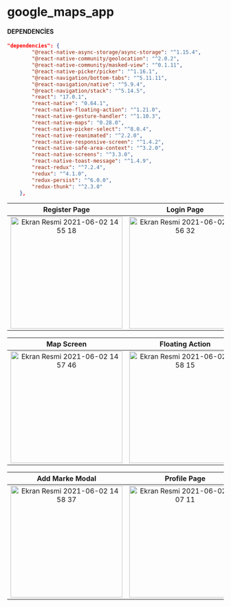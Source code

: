 # google_maps_app

#### DEPENDENCİES
```json
"dependencies": {
        "@react-native-async-storage/async-storage": "^1.15.4",
        "@react-native-community/geolocation": "^2.0.2",
        "@react-native-community/masked-view": "^0.1.11",
        "@react-native-picker/picker": "^1.16.1",
        "@react-navigation/bottom-tabs": "^5.11.11",
        "@react-navigation/native": "^5.9.4",
        "@react-navigation/stack": "^5.14.5",
        "react": "17.0.1",
        "react-native": "0.64.1",
        "react-native-floating-action": "^1.21.0",
        "react-native-gesture-handler": "^1.10.3",
        "react-native-maps": "0.28.0",
        "react-native-picker-select": "^8.0.4",
        "react-native-reanimated": "^2.2.0",
        "react-native-responsive-screen": "^1.4.2",
        "react-native-safe-area-context": "^3.2.0",
        "react-native-screens": "^3.3.0",
        "react-native-toast-message": "^1.4.9",
        "react-redux": "^7.2.4",
        "redux": "^4.1.0",
        "redux-persist": "^6.0.0",
        "redux-thunk": "^2.3.0"
    },
```



Register Page           |  Login Page
:-------------------------:|:-------------------------:
<img width="260" alt="Ekran Resmi 2021-06-02 14 55 18" src="https://user-images.githubusercontent.com/51972191/120478061-1f815a80-c3b5-11eb-9fef-f2362a29b59b.png"> |  <img width="260" alt="Ekran Resmi 2021-06-02 14 56 32" src="https://user-images.githubusercontent.com/51972191/120478068-214b1e00-c3b5-11eb-8cd0-a4edcd2754ef.png">

Map Screen             |  Floating Action
:-------------------------:|:-------------------------:
<img width="260" alt="Ekran Resmi 2021-06-02 14 57 46" src="https://user-images.githubusercontent.com/51972191/120478260-548dad00-c3b5-11eb-931b-2010de236962.png">  |  <img width="260" alt="Ekran Resmi 2021-06-02 14 58 15" src="https://user-images.githubusercontent.com/51972191/120478291-5d7e7e80-c3b5-11eb-98bf-543dbc4e0417.png">

Add Marke Modal             |  Profile Page
:-------------------------:|:-------------------------:
<img width="260" alt="Ekran Resmi 2021-06-02 14 58 37" src="https://user-images.githubusercontent.com/51972191/120478298-5fe0d880-c3b5-11eb-95bd-4aef3e5c3a0d.png">  |  <img width="260" alt="Ekran Resmi 2021-06-02 15 07 11" src="https://user-images.githubusercontent.com/51972191/120478308-61120580-c3b5-11eb-8059-bb10d94389c5.png">